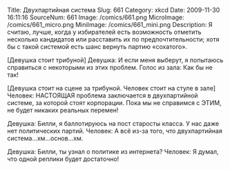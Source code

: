Title: Двухпартийная система 
Slug: 661 
Category: xkcd 
Date: 2009-11-30 16:11:16 
SourceNum: 661 
Image: /comics/661.png 
MicroImage: /comics/661_micro.png 
MiniImage: /comics/661_mini.png 
Description: Я считаю, лучше, когда у избирателей есть возможность отметить несколько кандидатов или расставить их по предпочтительности; хотя бы с такой системой есть шанс вернуть партию «сохатого». 

[Девушка стоит трибуной]
Девушка: И если меня выберут, я попытаюсь справиться с некоторыми из этих проблем.
Голос из зала: Как бы не так!

[Девушка стоит на сцене за трибуной. Человек стоит на стуле в зале]
Человек: НАСТОЯЩАЯ проблема заключается в двухпартийной системе, за которой стоят корпорации. Пока мы не справимся с ЭТИМ, не будет никаких реальных перемен!

Девушка: Билли, я баллотируюсь на пост старосты класса. У нас даже нет политических партий.
Человек: А всё из-за того, что двухпартийная система...хм...основ...хм.

Девушка: Билли, ты узнал о политике из интернета?
Человек: Я думал, что одной реплики будет достаточно!